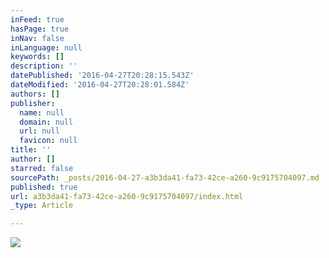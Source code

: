 ```yaml
---
inFeed: true
hasPage: true
inNav: false
inLanguage: null
keywords: []
description: ''
datePublished: '2016-04-27T20:28:15.543Z'
dateModified: '2016-04-27T20:28:01.584Z'
authors: []
publisher:
  name: null
  domain: null
  url: null
  favicon: null
title: ''
author: []
starred: false
sourcePath: _posts/2016-04-27-a3b3da41-fa73-42ce-a260-9c9175704097.md
published: true
url: a3b3da41-fa73-42ce-a260-9c9175704097/index.html
_type: Article

---
```

![](https://the-grid-user-content.s3-us-west-2.amazonaws.com/c69f8f74-a8db-4a01-81b4-1183c48ac25d.jpg)